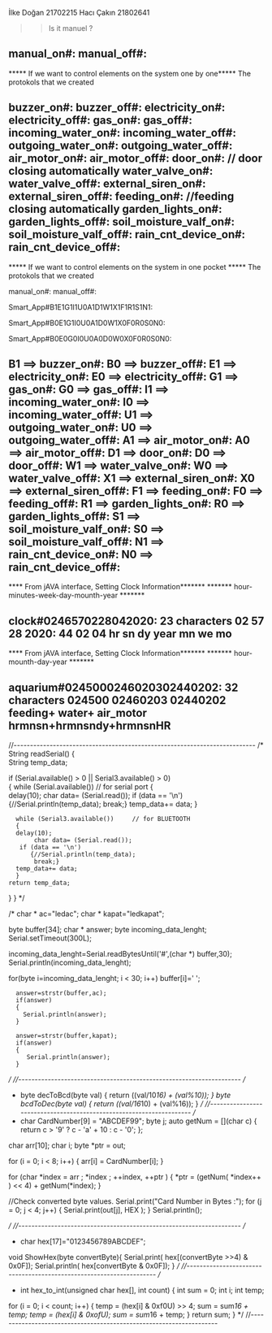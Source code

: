 İlke Doğan	21702215
Hacı Çakın	21802641
 
 >> Is it manuel ? 

manual_on#:
manual_off#:
----------------------
***** If we want to control elements on the system one by one*****
		The protokols that we created

buzzer_on#:
buzzer_off#:
electricity_on#:
electricity_off#:
gas_on#:
gas_off#:
incoming_water_on#:
incoming_water_off#:
outgoing_water_on#:
outgoing_water_off#:
air_motor_on#:
air_motor_off#:
door_on#:   		// door closing automatically
water_valve_on#:
water_valve_off#:
external_siren_on#:
external_siren_off#:
feeding_on#:		 //feeding closing automatically
garden_lights_on#:
garden_lights_off#:
soil_moisture_valf_on#:
soil_moisture_valf_off#:
rain_cnt_device_on#:
rain_cnt_device_off#:
----------------------
***** If we want to control elements on the system in one pocket *****
		The protokols that we created

manual_on#:
manual_off#:

Smart_App#B1E1G1I1U0A1D1W1X1F1R1S1N1:

Smart_App#B0E1G1I0U0A1D0W1X0F0R0S0N0:

Smart_App#B0E0G0I0U0A0D0W0X0F0R0S0N0:

B1 ==> buzzer_on#:
B0 ==> buzzer_off#:
E1 ==> electricity_on#:
E0 ==> electricity_off#:
G1 ==> gas_on#:
G0 ==> gas_off#:
I1 ==> incoming_water_on#:
I0 ==> incoming_water_off#:
U1 ==> outgoing_water_on#:
U0 ==> outgoing_water_off#:
A1 ==> air_motor_on#:
A0 ==> air_motor_off#:
D1 ==> door_on#:
D0 ==> door_off#:
W1 ==> water_valve_on#:
W0 ==> water_valve_off#:
X1 ==> external_siren_on#:
X0 ==> external_siren_off#:
F1 ==> feeding_on#:
F0 ==> feeding_off#:
R1 ==> garden_lights_on#:
R0 ==> garden_lights_off#:
S1 ==> soil_moisture_valf_on#:
S0 ==> soil_moisture_valf_off#: 
N1 ==> rain_cnt_device_on#:
N0 ==> rain_cnt_device_off#: 
----------------------
****  From jAVA interface, Setting Clock Information*******
******* hour-minutes-week-day-mounth-year *******

clock#0246570228042020:   23 characters
      02  57  28  2020:
        44  02  04 
      hr  sn  dy  year
        mn  we  mo
----------------------
****  From jAVA interface, Setting Clock Information*******
******* hour-mounth-day-year *******

aquarium#0245000246020302440202: 32 characters
         024500 
               02460203
                       02440202
        feeding+ water+ air_motor
         hrmnsn+hrmnsndy+hrmnsnHR
-------------------------------------------
//--------------------------------------------------------------------------
/*
String readSerial()
{   
    String temp_data;   

if (Serial.available() > 0 || Serial3.available() > 0)   
  {
     while (Serial.available())       // for serial port
      {  
      delay(10); 
           char data= (Serial.read());
       if (data == '\n') 
          {//Serial.println(temp_data);
           break;} 
      temp_data+= data; 
      }  
      
      while (Serial3.available())     // for BLUETOOTH 
      {  
      delay(10); 
           char data= (Serial.read());
       if (data == '\n') 
          {//Serial.println(temp_data);
           break;} 
      temp_data+= data; 
      }  
    return temp_data;
  }
}
*/

/*
  char * ac="ledac";
  char * kapat="ledkapat";
  
  byte buffer[34];
  char * answer;
  byte incoming_data_lenght;
  Serial.setTimeout(300L);
  
  incoming_data_lenght=Serial.readBytesUntil('#',(char *) buffer,30);
  Serial.println(incoming_data_lenght);
  
  for(byte i=incoming_data_lenght; i < 30; i++)
      buffer[i]=' ';

      answer=strstr(buffer,ac);
      if(answer)
      {
        Serial.println(answer);
      }
      
      answer=strstr(buffer,kapat);
      if(answer)
      {
         Serial.println(answer);
      }
 */
 //--------------------------------------------------------------------
 /*
  * byte decToBcd(byte val) {
  return ((val/10*16) + (val%10));
}
byte bcdToDec(byte val) {
  return ((val/16*10) + (val%16));
}
  */
 //--------------------------------------------------------------------
 /*
  * char CardNumber[9] = "ABCDEF99";
byte j;
auto getNum = [](char c)
{
  return c > '9' ? c - 'a' + 10 : c - '0';
};

char arr[10];
char i;
byte *ptr = out;

for (i = 0; i < 8; i++)
{
  arr[i] = CardNumber[i];
}

for (char *index = arr ; *index ; ++index, ++ptr )
{
  *ptr = (getNum( *index++ ) << 4) + getNum(*index);
}

//Check converted byte values.
Serial.print("Card Number in Bytes :");
for (j = 0; j < 4; j++)
{
  Serial.print(out[j], HEX );
}
Serial.println();

*/
//--------------------------------------------------------------------
 /*
  * char hex[17]="0123456789ABCDEF";

void ShowHex(byte convertByte){
  Serial.print( hex[(convertByte >>4) & 0x0F]);
  Serial.println( hex[convertByte & 0x0F]);
}
  */
//--------------------------------------------------------------------
 /*
  * int hex_to_int(unsigned char hex[], int count)
{
int sum = 0;
int i;
int temp;

for (i = 0; i < count; i++)
{
temp = (hex[i] & 0xf0U) >> 4;
sum = sum*16 + temp;
temp = (hex[i] & 0xofU);
sum = sum*16 + temp;
}
return sum;
}
  */
//--------------------------------------------------------------------





